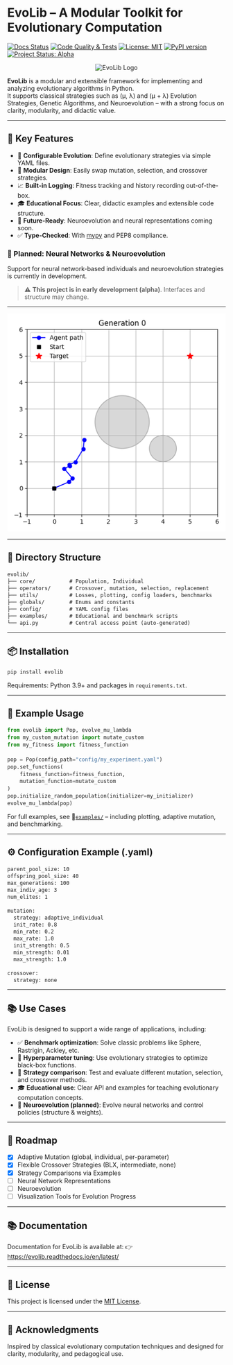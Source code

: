 # EvoLib – A Modular Toolkit for Evolutionary Computation

[![Docs Status](https://readthedocs.org/projects/evolib/badge/?version=latest)](https://evolib.readthedocs.io/en/latest/)
[![Code Quality & Tests](https://github.com/EvoLib/evo-lib/actions/workflows/ci.yml/badge.svg)](https://github.com/EvoLib/evo-lib/actions/workflows/ci.yml)
[![License: MIT](https://img.shields.io/badge/license-MIT-green.svg)](LICENSE)
[![PyPI version](https://badge.fury.io/py/evolib.svg)](https://pypi.org/project/evolib/)
[![Project Status: Alpha](https://img.shields.io/badge/status-alpha-orange.svg)](https://github.com/EvoLib/evo-lib)

<p align="center">
  <img src="https://github.com/EvoLib/evolib/blob/main/assets/evolib_256.png" alt="EvoLib Logo" width="256"/>
</p>


**EvoLib** is a modular and extensible framework for implementing and analyzing evolutionary algorithms in Python.\
It supports classical strategies such as (μ, λ) and (μ + λ) Evolution Strategies, Genetic Algorithms, and Neuroevolution – with a strong focus on clarity, modularity, and didactic value.

---

## 🚀 Key Features

- 🧬 **Configurable Evolution**: Define evolutionary strategies via simple YAML files.
- 🧪 **Modular Design**: Easily swap mutation, selection, and crossover strategies.
- 📈 **Built-in Logging**: Fitness tracking and history recording out-of-the-box.
- 🎓 **Educational Focus**: Clear, didactic examples and extensible code structure.
- 🤖 **Future-Ready**: Neuroevolution and neural representations coming soon.
- ✅ **Type-Checked**: With [mypy](https://mypy-lang.org/) and PEP8 compliance.

### 🧠 Planned: Neural Networks & Neuroevolution

Support for neural network-based individuals and neuroevolution strategies is currently in development.

> ⚠️ **This project is in early development (alpha)**. Interfaces and structure may change.

---

<p align="center">
  <img src="https://github.com/EvoLib/evo-lib/blob/main/examples/05_advanced_topics/08_frames_vector_obstacles/08_vector_control_obstacles.gif" alt="Sample Plott" width="512"/>
</p>

---

## 📂 Directory Structure

```
evolib/
├── core/           # Population, Individual
├── operators/      # Crossover, mutation, selection, replacement
├── utils/          # Losses, plotting, config loaders, benchmarks
├── globals/        # Enums and constants
├── config/         # YAML config files
├── examples/       # Educational and benchmark scripts
└── api.py          # Central access point (auto-generated)
```

---

## 📦 Installation

```bash
pip install evolib
```

Requirements: Python 3.9+ and packages in `requirements.txt`.

---

## 🧪 Example Usage

```python
from evolib import Pop, evolve_mu_lambda
from my_custom_mutation import mutate_custom
from my_fitness import fitness_function

pop = Pop(config_path="config/my_experiment.yaml")
pop.set_functions(
    fitness_function=fitness_function,
    mutation_function=mutate_custom
)
pop.initialize_random_population(initializer=my_initializer)
evolve_mu_lambda(pop)
```

For full examples, see 📁[`examples/`](./examples/) – including plotting, adaptive mutation, and benchmarking.

---

## ⚙️ Configuration Example (.yaml)

```aml
parent_pool_size: 10
offspring_pool_size: 40
max_generations: 100
max_indiv_age: 3
num_elites: 1

mutation:
  strategy: adaptive_individual
  init_rate: 0.8
  min_rate: 0.2
  max_rate: 1.0
  init_strength: 0.5
  min_strength: 0.01
  max_strength: 1.0

crossover:
  strategy: none
```

---

## 📚 Use Cases

EvoLib is designed to support a wide range of applications, including:

- ✅ **Benchmark optimization**: Solve classic problems like Sphere, Rastrigin, Ackley, etc.
- 🧪 **Hyperparameter tuning**: Use evolutionary strategies to optimize black-box functions.
- 🧬 **Strategy comparison**: Test and evaluate different mutation, selection, and crossover methods.
- 🎓 **Educational use**: Clear API and examples for teaching evolutionary computation concepts.
- 🧠 **Neuroevolution (planned)**: Evolve neural networks and control policies (structure & weights).

---

## 🧠 Roadmap

- [x] Adaptive Mutation (global, individual, per-parameter)
- [x] Flexible Crossover Strategies (BLX, intermediate, none)
- [x] Strategy Comparisons via Examples
- [ ] Neural Network Representations
- [ ] Neuroevolution
- [ ] Visualization Tools for Evolution Progress

---

## 📚 Documentation 

Documentation for EvoLib is available at: 👉 https://evolib.readthedocs.io/en/latest/

---

## 🪪 License

This project is licensed under the [MIT License](./LICENSE).

---

## 🙏 Acknowledgments

Inspired by classical evolutionary computation techniques and designed for clarity, modularity, and pedagogical use.

